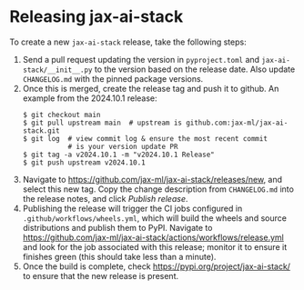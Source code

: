 # Releasing jax-ai-stack

To create a new `jax-ai-stack` release, take the following steps:

1. Send a pull request updating the version in `pyproject.toml` and
   `jax-ai-stack/__init__.py` to the version based on the release date.
   Also update `CHANGELOG.md` with the pinned package versions.
2. Once this is merged, create the release tag and push it to github. An
   example from the 2024.10.1 release:
   ```
   $ git checkout main
   $ git pull upstream main  # upstream is github.com:jax-ml/jax-ai-stack.git
   $ git log  # view commit log & ensure the most recent commit
              # is your version update PR
   $ git tag -a v2024.10.1 -m "v2024.10.1 Release"
   $ git push upstream v2024.10.1
   ```
3. Navigate to https://github.com/jax-ml/jax-ai-stack/releases/new, and select
   this new tag. Copy the change description from `CHANGELOG.md` into the
   release notes, and click *Publish release*.
4. Publishing the release will trigger the CI jobs configured in
   `.github/workflows/wheels.yml`, which will build the wheels and source
   distributions and publish them to PyPI. Navigate to
   https://github.com/jax-ml/jax-ai-stack/actions/workflows/release.yml and
   look for the job associated with this release; monitor it to ensure it
   finishes green (this should take less than a minute).
5. Once the build is complete, check https://pypi.org/project/jax-ai-stack/
   to ensure that the new release is present.
